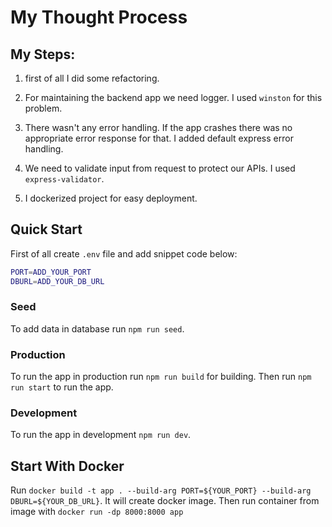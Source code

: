 # My Thought Process

## My Steps:

1. first of all I did some refactoring.

2. For maintaining the backend app we need logger. I used `winston` for this problem.

3. There wasn't any error handling. If the app crashes there was no appropriate error response for that. I added default express error handling.

4. We need to validate input from request to protect our APIs. I used `express-validator`.

5. I dockerized project for easy deployment.

## Quick Start

First of all create `.env` file and add snippet code below:

```m
PORT=ADD_YOUR_PORT
DBURL=ADD_YOUR_DB_URL
```

### Seed

To add data in database run `npm run seed`.

### Production

To run the app in production run `npm run build` for building. Then run `npm run start` to run the app.

### Development

To run the app in development `npm run dev`.

## Start With Docker

Run `docker build -t app . --build-arg PORT=${YOUR_PORT} --build-arg DBURL=${YOUR_DB_URL}`. It will create docker image. Then run container from image with `docker run -dp 8000:8000 app`
